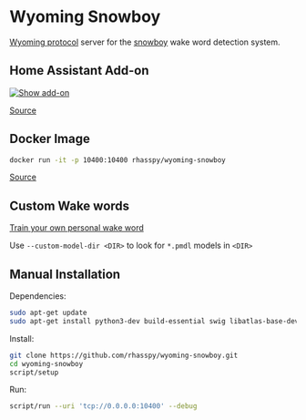 # Wyoming Snowboy

[Wyoming protocol](https://github.com/rhasspy/wyoming) server for the [snowboy](https://github.com/Kitt-AI/snowboy) wake word detection system.


## Home Assistant Add-on

[![Show add-on](https://my.home-assistant.io/badges/supervisor_addon.svg)](https://my.home-assistant.io/redirect/supervisor_addon/?addon=47701997_snowboy&repository_url=https%3A%2F%2Fgithub.com%2Frhasspy%2Fhassio-addons)

[Source](https://github.com/rhasspy/hassio-addons/tree/master/snowboy)

## Docker Image

``` sh
docker run -it -p 10400:10400 rhasspy/wyoming-snowboy
```

[Source](https://github.com/rhasspy/wyoming-addons/tree/master/snowboy)


## Custom Wake words

[Train your own personal wake word](https://github.com/rhasspy/snowboy-seasalt)

Use `--custom-model-dir <DIR>` to look for `*.pmdl` models in `<DIR>`


## Manual Installation

Dependencies:

``` sh
sudo apt-get update
sudo apt-get install python3-dev build-essential swig libatlas-base-dev
```

Install:

``` sh
git clone https://github.com/rhasspy/wyoming-snowboy.git
cd wyoming-snowboy
script/setup
```

Run:

``` sh
script/run --uri 'tcp://0.0.0.0:10400' --debug
```
